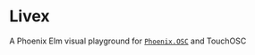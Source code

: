 # Livex

A Phoenix Elm visual playground for [`Phoenix.OSC`](//github.com/zampino/phoenix_osc)
and TouchOSC
